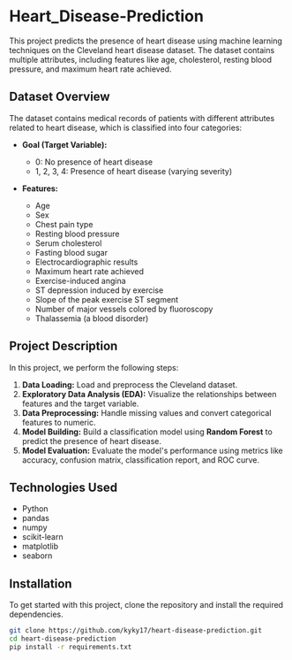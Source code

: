 # Heart_Disease-Prediction

This project predicts the presence of heart disease using machine learning techniques on the Cleveland heart disease dataset. The dataset contains multiple attributes, including features like age, cholesterol, resting blood pressure, and maximum heart rate achieved.

## Dataset Overview

The dataset contains medical records of patients with different attributes related to heart disease, which is classified into four categories:

- **Goal (Target Variable):**
  - 0: No presence of heart disease
  - 1, 2, 3, 4: Presence of heart disease (varying severity)

- **Features:**
  - Age
  - Sex
  - Chest pain type
  - Resting blood pressure
  - Serum cholesterol
  - Fasting blood sugar
  - Electrocardiographic results
  - Maximum heart rate achieved
  - Exercise-induced angina
  - ST depression induced by exercise
  - Slope of the peak exercise ST segment
  - Number of major vessels colored by fluoroscopy
  - Thalassemia (a blood disorder)

## Project Description

In this project, we perform the following steps:

1. **Data Loading:** Load and preprocess the Cleveland dataset.
2. **Exploratory Data Analysis (EDA):** Visualize the relationships between features and the target variable.
3. **Data Preprocessing:** Handle missing values and convert categorical features to numeric.
4. **Model Building:** Build a classification model using **Random Forest** to predict the presence of heart disease.
5. **Model Evaluation:** Evaluate the model's performance using metrics like accuracy, confusion matrix, classification report, and ROC curve.

## Technologies Used

- Python
- pandas
- numpy
- scikit-learn
- matplotlib
- seaborn

## Installation

To get started with this project, clone the repository and install the required dependencies.

```bash
git clone https://github.com/kyky17/heart-disease-prediction.git
cd heart-disease-prediction
pip install -r requirements.txt
